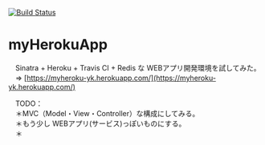 [![Build Status](https://travis-ci.org/ltw-w2/myherokuapp.svg)](https://travis-ci.org/ltw-w2/myherokuapp)

# myHerokuApp

　Sinatra + Heroku + Travis CI + Redis な WEBアプリ開発環境を試してみた。  
　⇒ [https://myheroku-yk.herokuapp.com/](https://myheroku-yk.herokuapp.com/)

　TODO：  
　＊MVC（Model・View・Controller）な構成にしてみる。  
　＊もう少し WEBアプリ(サービス)っぽいものにする。  
　＊
　
